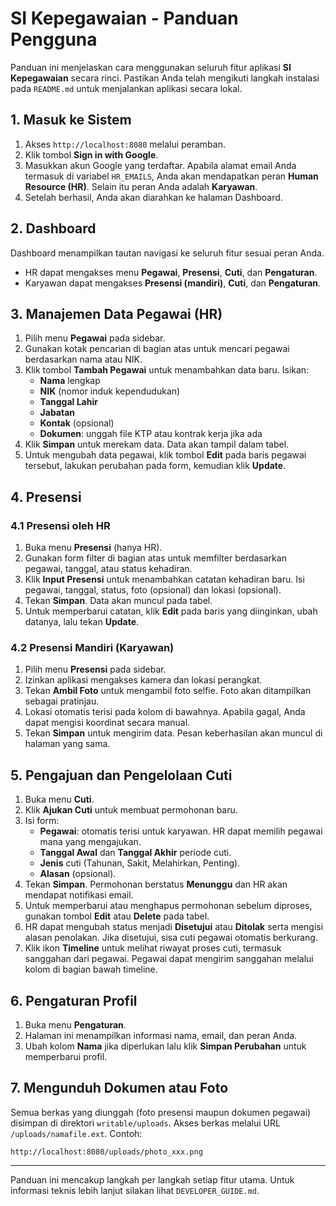 # SI Kepegawaian - Panduan Pengguna

Panduan ini menjelaskan cara menggunakan seluruh fitur aplikasi **SI Kepegawaian** secara rinci. Pastikan Anda telah mengikuti langkah instalasi pada `README.md` untuk menjalankan aplikasi secara lokal.

## 1. Masuk ke Sistem

1. Akses `http://localhost:8080` melalui peramban.
2. Klik tombol **Sign in with Google**.
3. Masukkan akun Google yang terdaftar. Apabila alamat email Anda termasuk di variabel `HR_EMAILS`, Anda akan mendapatkan peran **Human Resource (HR)**. Selain itu peran Anda adalah **Karyawan**.
4. Setelah berhasil, Anda akan diarahkan ke halaman Dashboard.

## 2. Dashboard

Dashboard menampilkan tautan navigasi ke seluruh fitur sesuai peran Anda.
- HR dapat mengakses menu **Pegawai**, **Presensi**, **Cuti**, dan **Pengaturan**.
- Karyawan dapat mengakses **Presensi (mandiri)**, **Cuti**, dan **Pengaturan**.

## 3. Manajemen Data Pegawai (HR)

1. Pilih menu **Pegawai** pada sidebar.
2. Gunakan kotak pencarian di bagian atas untuk mencari pegawai berdasarkan nama atau NIK.
3. Klik tombol **Tambah Pegawai** untuk menambahkan data baru. Isikan:
   - **Nama** lengkap
   - **NIK** (nomor induk kependudukan)
   - **Tanggal Lahir**
   - **Jabatan**
   - **Kontak** (opsional)
   - **Dokumen**: unggah file KTP atau kontrak kerja jika ada
4. Klik **Simpan** untuk merekam data. Data akan tampil dalam tabel.
5. Untuk mengubah data pegawai, klik tombol **Edit** pada baris pegawai tersebut, lakukan perubahan pada form, kemudian klik **Update**.

## 4. Presensi

### 4.1 Presensi oleh HR

1. Buka menu **Presensi** (hanya HR).
2. Gunakan form filter di bagian atas untuk memfilter berdasarkan pegawai, tanggal, atau status kehadiran.
3. Klik **Input Presensi** untuk menambahkan catatan kehadiran baru. Isi pegawai, tanggal, status, foto (opsional) dan lokasi (opsional).
4. Tekan **Simpan**. Data akan muncul pada tabel.
5. Untuk memperbarui catatan, klik **Edit** pada baris yang diinginkan, ubah datanya, lalu tekan **Update**.

### 4.2 Presensi Mandiri (Karyawan)

1. Pilih menu **Presensi** pada sidebar.
2. Izinkan aplikasi mengakses kamera dan lokasi perangkat.
3. Tekan **Ambil Foto** untuk mengambil foto selfie. Foto akan ditampilkan sebagai pratinjau.
4. Lokasi otomatis terisi pada kolom di bawahnya. Apabila gagal, Anda dapat mengisi koordinat secara manual.
5. Tekan **Simpan** untuk mengirim data. Pesan keberhasilan akan muncul di halaman yang sama.

## 5. Pengajuan dan Pengelolaan Cuti

1. Buka menu **Cuti**.
2. Klik **Ajukan Cuti** untuk membuat permohonan baru.
3. Isi form:
   - **Pegawai**: otomatis terisi untuk karyawan. HR dapat memilih pegawai mana yang mengajukan.
   - **Tanggal Awal** dan **Tanggal Akhir** periode cuti.
   - **Jenis** cuti (Tahunan, Sakit, Melahirkan, Penting).
   - **Alasan** (opsional).
4. Tekan **Simpan**. Permohonan berstatus **Menunggu** dan HR akan mendapat notifikasi email.
5. Untuk memperbarui atau menghapus permohonan sebelum diproses, gunakan tombol **Edit** atau **Delete** pada tabel.
6. HR dapat mengubah status menjadi **Disetujui** atau **Ditolak** serta mengisi alasan penolakan. Jika disetujui, sisa cuti pegawai otomatis berkurang.
7. Klik ikon **Timeline** untuk melihat riwayat proses cuti, termasuk sanggahan dari pegawai. Pegawai dapat mengirim sanggahan melalui kolom di bagian bawah timeline.

## 6. Pengaturan Profil

1. Buka menu **Pengaturan**.
2. Halaman ini menampilkan informasi nama, email, dan peran Anda.
3. Ubah kolom **Nama** jika diperlukan lalu klik **Simpan Perubahan** untuk memperbarui profil.

## 7. Mengunduh Dokumen atau Foto

Semua berkas yang diunggah (foto presensi maupun dokumen pegawai) disimpan di direktori `writable/uploads`. Akses berkas melalui URL `/uploads/namafile.ext`. Contoh:

```
http://localhost:8080/uploads/photo_xxx.png
```

---
Panduan ini mencakup langkah per langkah setiap fitur utama. Untuk informasi teknis lebih lanjut silakan lihat `DEVELOPER_GUIDE.md`.

